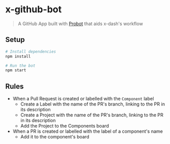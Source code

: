 # x-github-bot

> A GitHub App built with [Probot](https://github.com/probot/probot) that aids x-dash's workflow

## Setup

```sh
# Install dependencies
npm install

# Run the bot
npm start
```

## Rules

- When a Pull Request is created or labelled with the `Component` label
  - Create a Label with the name of the PR's branch, linking to the PR in its description
  - Create a Project with the name of the PR's branch, linking to the PR in its description
  - Add the Project to the Components board
- When a PR is created or labelled with the label of a component's name
  - Add it to the component's board